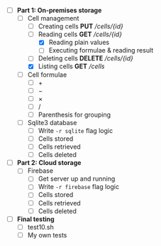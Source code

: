 - [ ] **Part 1: On-premises storage**
	- [ ] Cell management
		- [ ] Creating cells **PUT** */cells/{id}*
		- [ ] Reading cells **GET** */cells/{id}*
			- [x] Reading plain values
			- [ ] Executing formulae & reading result
		- [ ] Deleting cells **DELETE** */cells/{id}*
		- [x] Listing cells **GET** */cells*
	- [ ] Cell formulae
		- [ ] $+$
		- [ ] $-$
		- [ ] $\times$
		- [ ] $/$
		- [ ] Parenthesis for grouping
	- [ ] Sqlite3 database
		- [ ] Write `-r sqlite` flag logic
		- [ ] Cells stored
		- [ ] Cells retrieved
		- [ ] Cells deleted
- [ ] **Part 2: Cloud storage**
	- [ ] Firebase
		- [ ] Get server up and running
		- [ ] Write `-r firebase` flag logic
		- [ ] Cells stored
		- [ ] Cells retrieved
		- [ ] Cells deleted
- [ ] **Final testing**
	- [ ] test10.sh
	- [ ] My own tests
